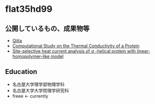 # flat35hd99

<!-- ページが長いならば、目次を追加することを検討する -->

## 公開しているもの、成果物等

- [Qiita](https://qiita.com/flat35hd99)
- [Computational Study on the Thermal Conductivity of a Protein](https://doi.org/10.1021/acs.jpcb.2c00958)
- [Site-selective heat current analysis of <i>α</i> -helical protein with linear-homopolymer-like model](https://doi.org/10.1063/5.0149362)

## Education

- 名古屋大学理学部物理学科
- 名古屋大学大学院理学研究科
- freee <- currently
